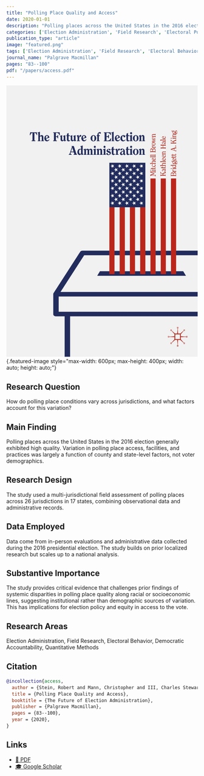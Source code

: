 ```yaml
---
title: "Polling Place Quality and Access"
date: 2020-01-01
description: "Polling places across the United States in the 2016 election generally exhibited high quality. Variation in polling place access, facilities, and practices was largely a function of county and state-level factors, not voter demographics."
categories: ['Election Administration', 'Field Research', 'Electoral Politics', 'Democratic Accountability', 'Quantitative Methods']
publication_type: "article"
image: "featured.png"
tags: ['Election Administration', 'Field Research', 'Electoral Behavior', 'Democratic Accountability', 'Quantitative Methods']
journal_name: "Palgrave Macmillan"
pages: "83--100"
pdf: "/papers/access.pdf"
---
```


![](featured.png){.featured-image style="max-width: 600px; max-height: 400px; width: auto; height: auto;"}

## Research Question

How do polling place conditions vary across jurisdictions, and what factors account for this variation?

## Main Finding

Polling places across the United States in the 2016 election generally exhibited high quality. Variation in polling place access, facilities, and practices was largely a function of county and state-level factors, not voter demographics.

## Research Design

The study used a multi-jurisdictional field assessment of polling places across 26 jurisdictions in 17 states, combining observational data and administrative records.

## Data Employed

Data come from in-person evaluations and administrative data collected during the 2016 presidential election. The study builds on prior localized research but scales up to a national analysis.

## Substantive Importance

The study provides critical evidence that challenges prior findings of systemic disparities in polling place quality along racial or socioeconomic lines, suggesting institutional rather than demographic sources of variation. This has implications for election policy and equity in access to the vote.

## Research Areas

Election Administration, Field Research, Electoral Behavior, Democratic Accountability, Quantitative Methods

## Citation

```bibtex
@incollection{access,
  author = {Stein, Robert and Mann, Christopher and III, Charles Stewart and with Zachary Birenbaum and Fung, Anson and Greenberg, Jeb and Kawsar, Farhan and Alberda, Gayle and Alvarez, R. Michael and Beaulieu, Emily and Birkhead, Nathaniel A. and Boehmke, Frederick and Boston, Joshua and Burden, Barry C. and Cantu, Francisco and Cobb, Rachael and Darmofal, David and Ellington, Thomas C. and Fine, Terri and Finocchiaro, Charles J. and Gilbert, Michael and Haynes, Victor and Janssen, Brian and Kimball, David and Kromkowski, Charles and Llaudet, Elena and Mayer, Ken and Miles, Matthew R. and Miller, David and Nielson, Lindsay and Ouyang, Yu and Panagopoulos, Costas and Reeves, Andrew and Seo, Min Hee and Simmons, Haley and Smidt, Corwin and VanSickle-Ward, Rachel and Victor, Jennifer Nicoll and Wood, Abby and Wronski, Julie},
  title = {Polling Place Quality and Access},
  booktitle = {The Future of Election Administration},
  publisher = {Palgrave Macmillan},
  pages = {83--100},
  year = {2020},
}
```

## Links

- [📄 PDF](/papers/access.pdf)
- [🎓 Google Scholar](https://scholar.google.com/scholar?q=Polling%20Place%20Quality%20and%20Access)
